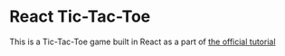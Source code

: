 # React Tic-Tac-Toe

This is a Tic-Tac-Toe game built in React as a part of [the official tutorial](https://reactjs.org/tutorial/tutorial.html)
